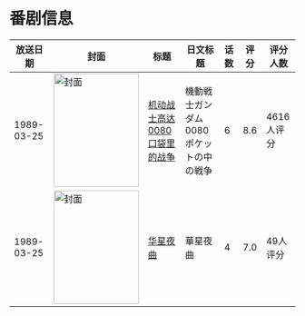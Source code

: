 # 番剧信息

|放送日期|封面|标题|日文标题|话数|评分|评分人数|
|---|---|---|---|---|---|---|
|1989-03-25|<img src="https://lain.bgm.tv/pic/cover/c/29/89/1015_Z2xoh.jpg" alt="封面" style="width:150px;height:200px;object-fit:cover;">|[机动战士高达0080 口袋里的战争](https://bangumi.tv/subject/1015)|機動戦士ガンダム0080 ポケットの中の戦争|6|8.6|4616人评分|
|1989-03-25|<img src="https://lain.bgm.tv/pic/cover/c/70/c6/73452_xz87i.jpg" alt="封面" style="width:150px;height:200px;object-fit:cover;">|[华星夜曲](https://bangumi.tv/subject/73452)|華星夜曲|4|7.0|49人评分|
